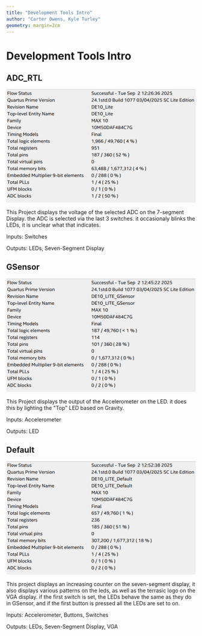 ```yaml
---
title: "Development Tools Intro"
author: "Carter Owens, Kyle Turley"
geometry: margin=2cm
---
```


# Development Tools Intro

## ADC_RTL

![ADC_RTL Usage Stats](adc-rtl-usage.png "Usage Stats")

This Project displays the voltage of the selected ADC on the 7-segment Display. the ADC is selected via the last 3 switches. it occasionaly blinks the LEDs, it is unclear what that indicates.

Inputs: Switches 

Outputs: LEDs, Seven-Segment Display 

## GSensor

![GSensor Usage Stats](gsensor-usage.png "Usage Stats")

This Project displays the output of the Accelerometer on the LED. it does this by lighting the "Top" LED based on Gravity. 

Inputs: Accelerometer 

Outputs: LED 

## Default

![Default Usage Stats](default-usage.png "Usage Stats")

This project displays an increasing counter on the seven-segment display, it also displays various patterns on the leds, as well as the terrasic logo on the VGA display. if the first switch is set, the LEDs behave the same as they do in GSensor, and if the first button is pressed all the LEDs are set to on.

Inputs: Accelerometer, Buttons, Switches

Outputs: LEDs, Seven-Segment Display, VGA
